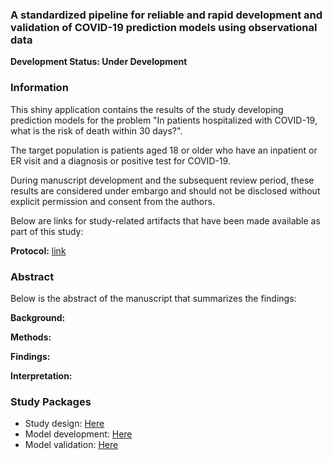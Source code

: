 ### A standardized pipeline for reliable and rapid development and validation of COVID-19 prediction models using observational data

**Development Status: Under Development**

### Information

This shiny application contains the results of the study developing prediction models for the problem "In patients hospitalized with COVID-19, what is the risk of death within 30 days?".

The target population is patients aged 18 or older who have an inpatient or ER visit and a diagnosis or positive test for COVID-19.

During manuscript development and the subsequent review period, these results are considered under embargo and should not be disclosed without explicit permission and consent from the authors.

Below are links for study-related artifacts that have been made available as part of this study:

**Protocol:** [link](https://github.com/ohdsi-studies/CovidDeath/blob/master/inst/doc/protocol.docx)

### Abstract 

Below is the abstract of the manuscript that summarizes the findings:

**Background:**  

**Methods:** 

**Findings:** 


**Interpretation:**



### Study Packages
- Study design: [Here](http://atlas-covid19.ohdsi.org/#/prediction/39)
- Model development: [Here](https://github.com/ohdsi-studies/CovidDeath/tree/master/CovidDeathDe)
- Model validation: [Here](https://github.com/ohdsi-studies/CovidDeath)



